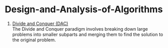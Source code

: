 # Design-and-Analysis-of-Algorithms

1. [Divide and Conquer (DAC)](https://www.notion.so/Divide-and-Conquer-47b8926eadbd42f28e654ff92a257641?pvs=4) <br>
   The Divide and Conquer paradigm involves breaking down large problems into smaller subparts and merging them to find the solution to the original problem.
